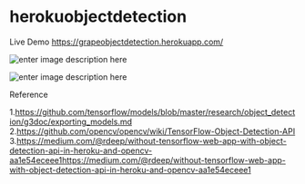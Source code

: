 # herokuobjectdetection


Live Demo
https://grapeobjectdetection.herokuapp.com/

![enter image description here](https://cdn-images-1.medium.com/max/800/1*efAXhtg1Xe4oDCkaG0e0Xg.png)

![enter image description here](https://cdn-images-1.medium.com/max/800/1*m5GTvwTouNu0DvG7Wa2CRA.jpeg)

Reference

1.https://github.com/tensorflow/models/blob/master/research/object_detection/g3doc/exporting_models.md
2.https://github.com/opencv/opencv/wiki/TensorFlow-Object-Detection-API
3.https://medium.com/@rdeep/without-tensorflow-web-app-with-object-detection-api-in-heroku-and-opencv-aa1e54eceee1https://medium.com/@rdeep/without-tensorflow-web-app-with-object-detection-api-in-heroku-and-opencv-aa1e54eceee1
